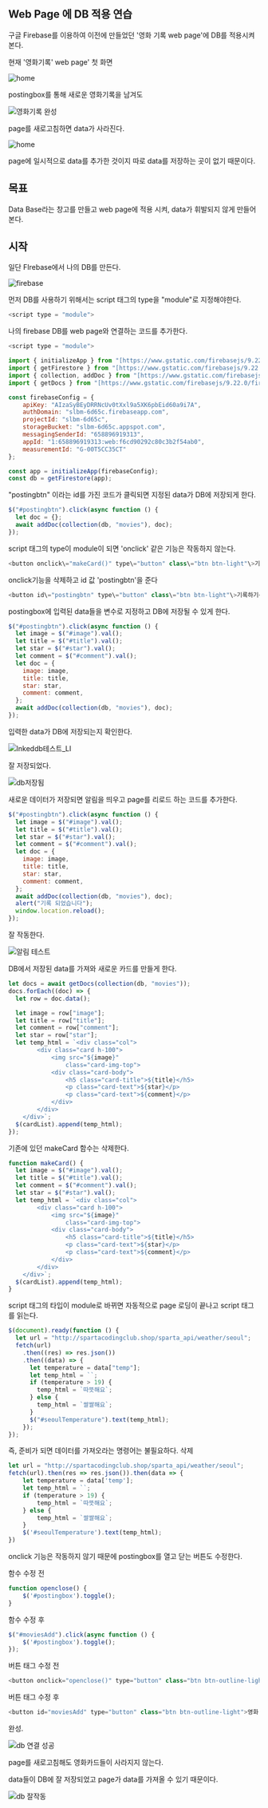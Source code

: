 ## Web Page 에 DB 적용 연습

구글 Firebase를 이용하여 이전에 만들었던 '영화 기록 web page'에 DB를 적용시켜본다.

현재 '영화기록' web page' 첫 화면

![home](https://github.com/kngslbm/study/assets/148850117/6ba8b446-8501-426a-8c38-9557741087b4)


postingbox를 통해 새로운 영화기록을 남겨도

![영화기록 완성](https://github.com/kngslbm/study/assets/148850117/24bb2d58-f09a-4f48-835d-71b511dcdf1c)

page를 새로고침하면 data가 사라진다.

![home](https://github.com/kngslbm/study/assets/148850117/6ba8b446-8501-426a-8c38-9557741087b4)

page에 일시적으로 data를 추가한 것이지 따로 data를 저장하는 곳이 없기 때문이다.

## 목표

Data Base라는 창고를 만들고 web page에 적용 시켜, data가 휘발되지 않게 만들어본다.

## 시작

일단 FIrebase에서 나의 DB를 만든다.

![firebase](https://github.com/kngslbm/study/assets/148850117/d4b0ee31-75a4-4ddd-9eb1-042a5bd74bcb)


먼저 DB를 사용하기 위해서는 script 태그의 type을 "module"로 지정해야한다.

```js
<script type = "module">
```

나의 firebase DB를 web page와 연결하는 코드를 추가한다.

```js
<script type = "module">

import { initializeApp } from "[https://www.gstatic.com/firebasejs/9.22.0/firebase-app.js](https://www.gstatic.com/firebasejs/9.22.0/firebase-app.js)";
import { getFirestore } from "[https://www.gstatic.com/firebasejs/9.22.0/firebase-firestore.js](https://www.gstatic.com/firebasejs/9.22.0/firebase-firestore.js)";
import { collection, addDoc } from "[https://www.gstatic.com/firebasejs/9.22.0/firebase-firestore.js](https://www.gstatic.com/firebasejs/9.22.0/firebase-firestore.js)";
import { getDocs } from "[https://www.gstatic.com/firebasejs/9.22.0/firebase-firestore.js](https://www.gstatic.com/firebasejs/9.22.0/firebase-firestore.js)";

const firebaseConfig = {
    apiKey: "AIzaSyBEyDRRNcUv0tXxl9a5XK6pbEid60a9i7A",
    authDomain: "slbm-6d65c.firebaseapp.com",
    projectId: "slbm-6d65c",
    storageBucket: "slbm-6d65c.appspot.com",
    messagingSenderId: "658896919313",
    appId: "1:658896919313:web:f6cd90292c80c3b2f54ab0",
    measurementId: "G-00T5CC35CT"
};

const app = initializeApp(firebaseConfig);
const db = getFirestore(app);

```

"postingbtn" 이라는 id를 가진 코드가 클릭되면 지정된 data가 DB에 저장되게 한다.

```js
$("#postingbtn").click(async function () {
  let doc = {};
  await addDoc(collection(db, "movies"), doc);
});
```

script 태그의 type이 module이 되면 'onclick' 같은 기능은 작동하지 않는다.

```js
<button onclick\="makeCard()" type\="button" class\="btn btn-light"\>기록하기</button>
```

onclick기능을 삭제하고 id 값 'postingbtn'을 준다

```js
<button id\="postingbtn" type\="button" class\="btn btn-light"\>기록하기</button\>
```

postingbox에 입력된 data들을 변수로 지정하고 DB에 저장될 수 있게 한다.

```js
$("#postingbtn").click(async function () {
  let image = $("#image").val();
  let title = $("#title").val();
  let star = $("#star").val();
  let comment = $("#comment").val();
  let doc = {
    image: image,
    title: title,
    star: star,
    comment: comment,
  };
  await addDoc(collection(db, "movies"), doc);
});
```

입력한 data가 DB에 저장되는지 확인한다.

![Inkeddb테스트_LI](https://github.com/kngslbm/study/assets/148850117/5c7a7997-0f30-4ab1-a933-274341cf6802)


잘 저장되었다.

![db저장됨](https://github.com/kngslbm/study/assets/148850117/2eb50bb2-06a4-4458-8fae-8f480291592b)


새로운 데이터가 저장되면 알림을 띄우고 page를 리로드 하는 코드를 추가한다.

```js
$("#postingbtn").click(async function () {
  let image = $("#image").val();
  let title = $("#title").val();
  let star = $("#star").val();
  let comment = $("#comment").val();
  let doc = {
    image: image,
    title: title,
    star: star,
    comment: comment,
  };
  await addDoc(collection(db, "movies"), doc);
  alert("기록 되었습니다");
  window.location.reload();
});
```

잘 작동한다.

![알림 테스트](https://github.com/kngslbm/study/assets/148850117/b7b32b1b-0805-4c1d-a600-051607706ced)



DB에서 저장된 data를 가져와 새로운 카드를 만들게 한다.

```js
let docs = await getDocs(collection(db, "movies"));
docs.forEach((doc) => {
  let row = doc.data();

  let image = row["image"];
  let title = row["title"];
  let comment = row["comment"];
  let star = row["star"];
  let temp_html = `<div class="col">
        <div class="card h-100">
            <img src="${image}"
                class="card-img-top">
            <div class="card-body">
                <h5 class="card-title">${title}</h5>
                <p class="card-text">${star}</p>
                <p class="card-text">${comment}</p>
            </div>
        </div>
    </div>`;
  $(cardList).append(temp_html);
});
```

기존에 있던 makeCard 함수는 삭제한다.

```js
function makeCard() {
  let image = $("#image").val();
  let title = $("#title").val();
  let comment = $("#comment").val();
  let star = $("#star").val();
  let temp_html = `<div class="col">
        <div class="card h-100">
            <img src="${image}"
                class="card-img-top">
            <div class="card-body">
                <h5 class="card-title">${title}</h5>
                <p class="card-text">${star}</p>
                <p class="card-text">${comment}</p>
            </div>
        </div>
    </div>`;
  $(cardList).append(temp_html);
}
```

script 태그의 타입이 module로 바뀌면 자동적으로 page 로딩이 끝나고 script 태그를 읽는다.

```js
$(document).ready(function () {
  let url = "http://spartacodingclub.shop/sparta_api/weather/seoul";
  fetch(url)
    .then((res) => res.json())
    .then((data) => {
      let temperature = data["temp"];
      let temp_html = ``;
      if (temperature > 19) {
        temp_html = `따뜻해요`;
      } else {
        temp_html = `쌀쌀해요`;
      }
      $("#seoulTemperature").text(temp_html);
    });
});
```

즉, 준비가 되면 데이터를 가져오라는 명령어는 불필요하다. 삭제

```js
let url = "http://spartacodingclub.shop/sparta_api/weather/seoul";
fetch(url).then(res => res.json()).then(data => {
    let temperature = data['temp'];
    let temp_html = ``;
    if (temperature > 19) {
        temp_html = `따뜻해요`;
    } else {
        temp_html = `쌀쌀해요`;
    }
    $('#seoulTemperature').text(temp_html);
})
```

onclick 기능은 작동하지 않기 때문에 postingbox를 열고 닫는 버튼도 수정한다.

함수 수정 전
```js
function openclose() {
    $('#postingbox').toggle();
}
```
함수 수정 후
```js
$("#moviesAdd").click(async function () {
    $('#postingbox').toggle();
});
```

버튼 태그 수정 전
```js
<button onclick="openclose()" type="button" class="btn btn-outline-light">영화 기록하기</button>
```
버튼 태그 수정 후
```js
<button id="moviesAdd" type="button" class="btn btn-outline-light">영화 기록하기</button>
```
완성.

![db 연결 성공](https://github.com/kngslbm/study/assets/148850117/23cf5767-cd12-4729-97cd-12199b7d27c6)


page를 새로고침해도 영화카드들이 사라지지 않는다.

data들이 DB에 잘 저장되었고 page가 data를 가져올 수 있기 때문이다.

![db 잘작동](https://github.com/kngslbm/study/assets/148850117/ddde8811-0702-49ee-b5f4-3ab2ae85da0e)

